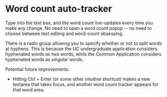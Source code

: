 # Word count auto-tracker
Type into the text box, and the word count live-updates every time you make any
change. No need to open a word count popup -- no need to choose between text
editing and word-count obsessing.

There is a radio group allowing you to specify whether or not to split words at
hyphens. This is because the UC undergraduate application considers hyphenated
words as two words, while the Common Application considers hyphenated words as
singular words.

Potential future improvements:
* Hitting Ctrl + Enter (or some other intuitive shortcut) makes a new textarea
  that takes focus, and another word count tracker appears for that word area.
